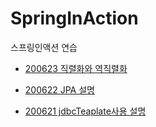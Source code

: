 # SpringInAction
스프링인액션 연습

- [200623 직렬화와 역직렬화](https://github.com/nowv30/SpringInActionTIL/blob/master/SerializationTest/aboutSerialization.md)

- [200622 JPA 설명](https://github.com/nowv30/SpringInActionTIL/blob/master/subway-cloud/src/main/java/com/subway/data/aboutJPA.md)

- [200621 jdbcTeaplate사용 설명](https://github.com/nowv30/SpringInActionTIL/blob/master/subway-cloud/src/main/java/com/subway/data/aboutJdbcTemplate.md)
